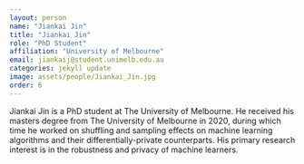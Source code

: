 ```yaml
---
layout: person
name: "Jiankai Jin"
title: "Jiankai Jin"
role: "PhD Student"
affiliation: "University of Melbourne"
email: jiankaij@student.unimelb.edu.au
categories: jekyll update
image: assets/people/Jiankai_Jin.jpg
order: 6
---
```

Jiankai Jin is a PhD student at The University of Melbourne. He received his masters degree from The University of Melbourne in 2020, during which time he worked on shuffling and sampling effects on machine learning algorithms and their differentially-private counterparts. His primary research interest is in the robustness and privacy of machine learners.

